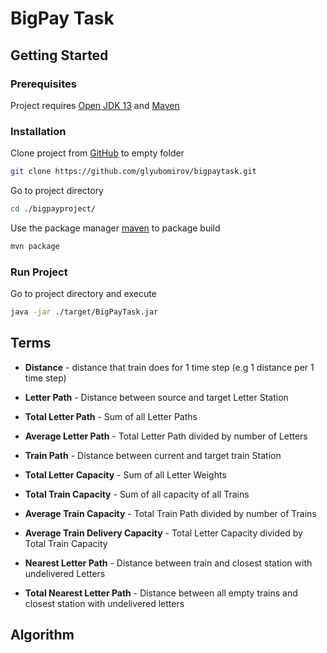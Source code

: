 # BigPay Task

## Getting Started

### Prerequisites
Project requires [Open JDK 13](https://www.azul.com/downloads/zulu-community/?&version=java-13&architecture=x86-64-bit&package=jdk) and [Maven](https://maven.apache.org/) 

### Installation
Clone project from [GitHub](https://github.com/glyubomirov/bigpaytask/) to empty folder

```bash
git clone https://github.com/glyubomirov/bigpaytask.git
```

Go to project directory

```bash
cd ./bigpayproject/
```

Use the package manager [maven](https://maven.apache.org/) to package build

```bash
mvn package
```

### Run Project
Go to project directory and execute

```bash
java -jar ./target/BigPayTask.jar
```

## Terms

* **Distance** - distance that train does for 1 time step (e.g 1 distance per 1 time step)

* **Letter Path** - Distance between source and target Letter Station

* **Total Letter Path** - Sum of all Letter Paths

* **Average Letter Path** - Total Letter Path divided by number of Letters

* **Train Path** - Distance between current and target train Station

* **Total Letter Capacity** - Sum of all Letter Weights

* **Total Train Capacity** - Sum of all capacity of all Trains

* **Average Train Capacity** - Total Train Path divided by number of Trains

* **Average Train Delivery Capacity** - Total Letter Capacity divided by Total Train Capacity

* **Nearest Letter Path** - Distance between train and closest station with undelivered Letters

* **Total Nearest Letter Path** - Distance between all empty trains and closest station with undelivered letters

## Algorithm


